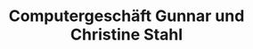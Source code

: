 ---
title: "Computergeschäft Gunnar und Christine Stahl"
url: /solms/computergeschaeft-gunnar-und-christine-stahl/
shop: Computer
---